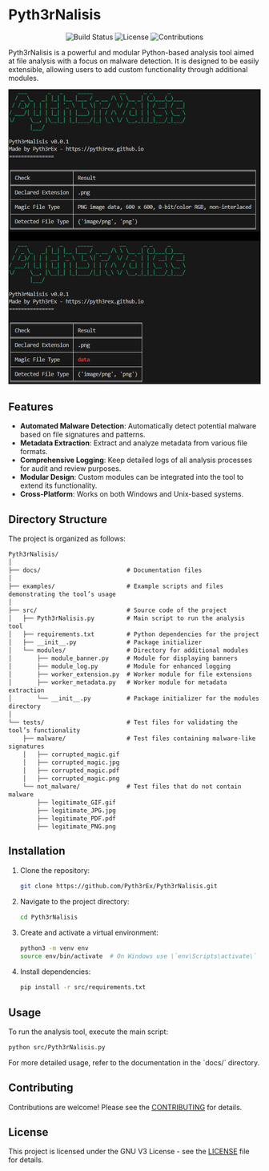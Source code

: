 
# Pyth3rNalisis

<div align="center">

![Build Status](https://img.shields.io/badge/build-passing-brightgreen)
![License](https://img.shields.io/badge/license-GNU-green)
![Contributions](https://img.shields.io/badge/contributions-welcome-orange)

</div>

Pyth3rNalisis is a powerful and modular Python-based analysis tool aimed at file analysis with a focus on malware detection. It is designed to be easily extensible, allowing users to add custom functionality through additional modules.
<div align="center">

![image](examples\test.png)
</div>

## Features

- **Automated Malware Detection**: Automatically detect potential malware based on file signatures and patterns.
- **Metadata Extraction**: Extract and analyze metadata from various file formats.
- **Comprehensive Logging**: Keep detailed logs of all analysis processes for audit and review purposes.
- **Modular Design**: Custom modules can be integrated into the tool to extend its functionality.
- **Cross-Platform**: Works on both Windows and Unix-based systems.

## Directory Structure

The project is organized as follows:

```
Pyth3rNalisis/
│
├── docs/                        # Documentation files
│
├── examples/                    # Example scripts and files demonstrating the tool’s usage
│
├── src/                         # Source code of the project
│   ├── Pyth3rNalisis.py         # Main script to run the analysis tool
│   ├── requirements.txt         # Python dependencies for the project
│   ├── __init__.py              # Package initializer
│   └── modules/                 # Directory for additional modules
│       ├── module_banner.py     # Module for displaying banners
│       ├── module_log.py        # Module for enhanced logging
│       ├── worker_extension.py  # Worker module for file extensions
│       ├── worker_metadata.py   # Worker module for metadata extraction
│       └── __init__.py          # Package initializer for the modules directory
│
└── tests/                       # Test files for validating the tool’s functionality
    ├── malware/                 # Test files containing malware-like signatures
    │   ├── corrupted_magic.gif
    │   ├── corrupted_magic.jpg
    │   ├── corrupted_magic.pdf
    │   ├── corrupted_magic.png
    └── not_malware/             # Test files that do not contain malware
        ├── legitimate_GIF.gif
        ├── legitimate_JPG.jpg
        ├── legitimate_PDF.pdf
        ├── legitimate_PNG.png
```

## Installation

1. Clone the repository:
   ```bash
   git clone https://github.com/Pyth3rEx/Pyth3rNalisis.git
   ```
2. Navigate to the project directory:
   ```bash
   cd Pyth3rNalisis
   ```
3. Create and activate a virtual environment:
   ```bash
   python3 -m venv env
   source env/bin/activate  # On Windows use \`env\Scripts\activate\`
   ```
4. Install dependencies:
   ```bash
   pip install -r src/requirements.txt
   ```

## Usage

To run the analysis tool, execute the main script:

```bash
python src/Pyth3rNalisis.py
```

For more detailed usage, refer to the documentation in the \`docs/\` directory.

## Contributing

Contributions are welcome! Please see the [CONTRIBUTING](CONTRIBUTING.md) for details.

## License

This project is licensed under the GNU V3 License - see the [LICENSE](LICENSE) file for details.
